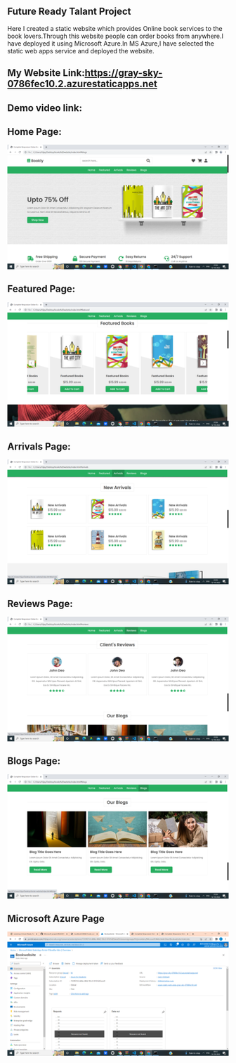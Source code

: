 ## Future Ready Talant Project
Here I created a static website which provides Online book services to the book lovers.Through this website people can order books from anywhere.I have deployed it using Microsoft Azure.In MS Azure,I have selected  the static web apps service and deployed the website.
## My Website Link:https://gray-sky-0786fec10.2.azurestaticapps.net
## Demo video link:
## Home Page:
![](https://github.com/SidduVijetha123/Microsoft-project/blob/main/Screenshots/Screenshot%20(13).png)
## Featured Page:
![](https://github.com/SidduVijetha123/Microsoft-project/blob/main/Screenshots/Screenshot%20(14).png)
## Arrivals Page:
![](https://github.com/SidduVijetha123/Microsoft-project/blob/main/Screenshots/Screenshot%20(15).png)
## Reviews Page:
![](https://github.com/SidduVijetha123/Microsoft-project/blob/main/Screenshots/Screenshot%20(16).png)
## Blogs Page:
![](https://github.com/SidduVijetha123/Microsoft-project/blob/main/Screenshots/Screenshot%20(17).png)
## Microsoft Azure Page
![](https://github.com/SidduVijetha123/Microsoft-project/blob/main/Screenshots/Screenshot%20(18).png)
